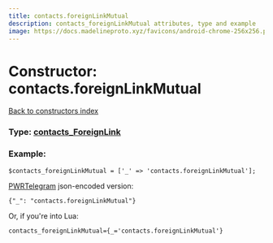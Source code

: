 ```yaml
---
title: contacts.foreignLinkMutual
description: contacts_foreignLinkMutual attributes, type and example
image: https://docs.madelineproto.xyz/favicons/android-chrome-256x256.png
---
```

# Constructor: contacts.foreignLinkMutual  
[Back to constructors index](index.md)






### Type: [contacts\_ForeignLink](../types/contacts_ForeignLink.md)


### Example:

```
$contacts_foreignLinkMutual = ['_' => 'contacts.foreignLinkMutual'];
```  

[PWRTelegram](https://pwrtelegram.xyz) json-encoded version:

```
{"_": "contacts.foreignLinkMutual"}
```


Or, if you're into Lua:  


```
contacts_foreignLinkMutual={_='contacts.foreignLinkMutual'}

```


